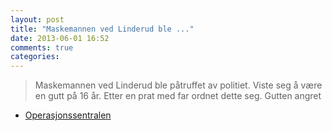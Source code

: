 ```yaml
---
layout: post
title: "Maskemannen ved Linderud ble ..."
date: 2013-06-01 16:52
comments: true
categories: 
---
```


> Maskemannen ved Linderud ble påtruffet av politiet. Viste seg å være en gutt på 16 år. Etter en prat med far ordnet dette seg. Gutten angret
- [Operasjonssentralen](https://twitter.com/oslopolitiops/status/340979316965916672)

